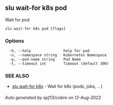 ## slu wait-for k8s pod

Wait for pod

```
slu wait-for k8s pod [flags]
```

### Options

```
  -h, --help               help for pod
  -n, --namespace string   Kubernetes Namespace
  -p, --pod-name string    Pod Name
  -t, --timeout int        Timeout (default 300)
```

### SEE ALSO

* [slu wait-for k8s](slu_wait-for_k8s.md)	 - Wait for k8s (pods, jobs, ...)

###### Auto generated by spf13/cobra on 12-Aug-2022
